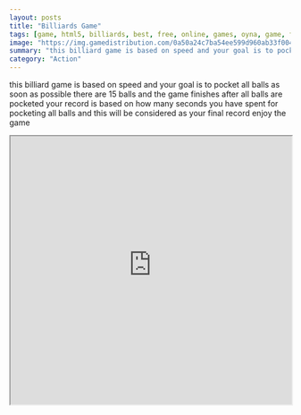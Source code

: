 ```yaml
---
layout: posts
title: "Billiards Game"
tags: [game, html5, billiards, best, free, online, games, oyna, game, free, games, play, play, games]
image: "https://img.gamedistribution.com/0a50a24c7ba54ee599d960ab33f004f3-512x512.jpeg"
summary: "this billiard game is based on speed and your goal is to pocket all balls as soon as possible there are 15 balls and the game finishes after all balls are pocketed your record is based on how many seconds you have spent for pocketing all balls and this will be considered as your final record enjoy the game  free online games oyna game free games play play games"
category: "Action"
---
```


this billiard game is based on speed and your goal is to pocket all balls as soon as possible there are 15 balls and the game finishes after all balls are pocketed your record is based on how many seconds you have spent for pocketing all balls and this will be considered as your final record enjoy the game

<iframe width="100%" height="480px;" src="https://html5.gamedistribution.com/0a50a24c7ba54ee599d960ab33f004f3/"></iframe>